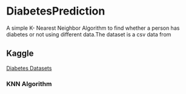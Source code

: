 # DiabetesPrediction
A simple K- Nearest Neighbor Algorithm to find whether a person has diabetes or not using different data.The dataset is a csv data from
## Kaggle 
[Diabetes Datasets](https://www.kaggle.com/saurabh00007/diabetescsv)

### KNN Algorithm

